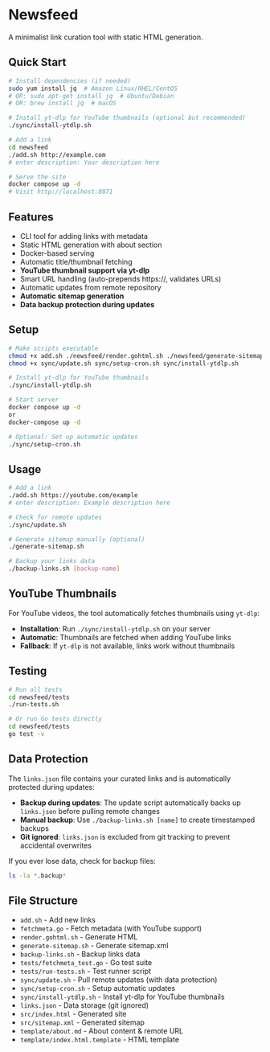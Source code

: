 # Newsfeed

A minimalist link curation tool with static HTML generation.

## Quick Start

```bash
# Install dependencies (if needed)
sudo yum install jq  # Amazon Linux/RHEL/CentOS
# OR: sudo apt-get install jq  # Ubuntu/Debian
# OR: brew install jq  # macOS

# Install yt-dlp for YouTube thumbnails (optional but recommended)
./sync/install-ytdlp.sh

# Add a link
cd newsfeed
./add.sh http://example.com
# enter description: Your description here

# Serve the site
docker compose up -d
# Visit http://localhost:8071
```

## Features
- CLI tool for adding links with metadata
- Static HTML generation with about section
- Docker-based serving
- Automatic title/thumbnail fetching
- **YouTube thumbnail support via yt-dlp**
- Smart URL handling (auto-prepends https://, validates URLs)
- Automatic updates from remote repository
- **Automatic sitemap generation**
- **Data backup protection during updates**

## Setup
```bash
# Make scripts executable
chmod +x add.sh ./newsfeed/render.gohtml.sh ./newsfeed/generate-sitemap.sh
chmod +x sync/update.sh sync/setup-cron.sh sync/install-ytdlp.sh

# Install yt-dlp for YouTube thumbnails
./sync/install-ytdlp.sh

# Start server
docker compose up -d
or
docker-compose up -d

# Optional: Set up automatic updates
./sync/setup-cron.sh
```

## Usage
```bash
# Add a link
./add.sh https://youtube.com/example
# enter description: Example description here

# Check for remote updates
./sync/update.sh

# Generate sitemap manually (optional)
./generate-sitemap.sh

# Backup your links data
./backup-links.sh [backup-name]
```

## YouTube Thumbnails

For YouTube videos, the tool automatically fetches thumbnails using `yt-dlp`:

- **Installation**: Run `./sync/install-ytdlp.sh` on your server
- **Automatic**: Thumbnails are fetched when adding YouTube links
- **Fallback**: If `yt-dlp` is not available, links work without thumbnails

## Testing
```bash
# Run all tests
cd newsfeed/tests
./run-tests.sh

# Or run Go tests directly
cd newsfeed/tests
go test -v
```

## Data Protection

The `links.json` file contains your curated links and is automatically protected during updates:

- **Backup during updates**: The update script automatically backs up `links.json` before pulling remote changes
- **Manual backup**: Use `./backup-links.sh [name]` to create timestamped backups
- **Git ignored**: `links.json` is excluded from git tracking to prevent accidental overwrites

If you ever lose data, check for backup files:
```bash
ls -la *.backup*
```

## File Structure
- `add.sh` - Add new links
- `fetchmeta.go` - Fetch metadata (with YouTube support)
- `render.gohtml.sh` - Generate HTML
- `generate-sitemap.sh` - Generate sitemap.xml
- `backup-links.sh` - Backup links data
- `tests/fetchmeta_test.go` - Go test suite
- `tests/run-tests.sh` - Test runner script
- `sync/update.sh` - Pull remote updates (with data protection)
- `sync/setup-cron.sh` - Setup automatic updates
- `sync/install-ytdlp.sh` - Install yt-dlp for YouTube thumbnails
- `links.json` - Data storage (git ignored)
- `src/index.html` - Generated site
- `src/sitemap.xml` - Generated sitemap
- `template/about.md` - About content & remote URL
- `template/index.html.template` - HTML template 